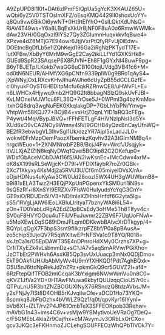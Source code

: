 A9ZpUPD8l1l0f+DAt6zlPmF5IQpUa5gYcK3XKAUZ65U=
wQbi6yZ5V0TSTOsImXFZ/oEsqKMQ4429lI0shoxUoYY=
q8Qu9vw6BikOi6ywNT+0Ht9tElYhO+0sILQktKdUNsQ=
RlAV4T49ws+Y6a8LBqExXkUrBjNF0F8uA0o6RmwWWMk=
dAw23VH/0GqOxzl9lYSz7Qy3ZGlumnHuqxkkvfqBwe4=
XPxve4dZ8MTjG7E94owr6JtjiVxrPtQfyRFvUj0iEdw=
DOEtncBgDfLb5e1lZQhKejd196Ga2iRgNzPKTydT17E=
lutXFBw/XbByY6MrM9wGgE2Cay2ikiLLfYd1GXK5Hk8=
GUEd9SpR23SAqseP6X8PJVN+Eh8F1gGYxNl48uwF9pg=
B6yTBJETp/LKokb7waGG6uCB10OtojUVdg3VB41c6+M=
od0tN6NEUR/AHMf/XG6pCNfn9339pIW0g9BRo1qAyS4=
jXpWNyjOxLRXcvKHvJIhuAVJhe6cUyZpB55dCCLGzfE=
ci0hyukFOyST6HEDltpMcfu6qkRZRnwQE8/uHWvFL+E=
n6LWHCx4Hjywq9mb2HQ9G2It8bbagNSlzQ9skUvFJBI=
KvLMOneIMJW1cu8FL36Q+7rOse5J+0WPmI3g4bzKmMo=
itxhGQ8drq3wgNuFEK0KkqlakgDP+7GbLhYbPN/Ymvg=
VhtpWm58KQJ77+BOjiB4+vxHrjZ0qnLYID1aRQ3cFEg=
P4ywt/4MqVBypJBVQ+rFFhFETLgF4HiVNzlpNsI3d5Y=
XUd6xO9vCA2NOy9Wmnv49V/9GCHB4yQzxBnCayUfnWQ=
BE2fR3ebwbgVL3IhvSgl1Uk/dzzYR7Ajpl5xLadJJL0=
wokwI0FrMzpOemPaozXfbemkzKqvhv32A3tGImNMBq4=
nrgcWEuo+1+2XNMNnxbF2B8/BcjJ4Fw+WrcfJUsqjyk=
ltVJLXjAZIZIN8kqNyDWq1Qvei5BC9ip82C2OKefup0=
WDsfGbAceMObDJAf16fS/AN2iwKsnEc+lMcCdwv4xrM=
oK8sX199sRLSeWjjcK+D79l+VFDlXfaybR7roZr0QBk=
2Xc71Xkyxy4KsMdj2a5RVU3U/Cf6m05miyelOVsX/rA=
uDjsHDNus4uKyAw3CW0Ud28oozI5WX4UH3gWUWbrnB8=
b9i81xELA3Twz2H3EQjPXpUnPGpenxYkSM0uri1iN9s=
9sQ5zRf+i8XnSYI9ERZXv7FlsW0HuIyudsYcYqG3CnY=
GE9xiO/RDUDn5I/V3+ND/mleXZHhbHnfdf6G2yta5Ig=
sS5/1RVgLjAlW6IEoLXBIuLlrityaT7bznyWA8i6L54=
zOn+TD0VabLdRgA2EdZDpBCsEdy3oHMe5Th8Tlfyv4c=
SV0qF8HVYOOcu4uTFiUVFuJuvmr22ZBV6F7UqUoFNvA=
u5MoXEwL0qSG89tDmJFLqm0DKkwbBAlvcXrDTkgyp/4=
BQYpLqQgX7F3bpS3snt9fIIkzrpFZ8bf/P0a8pBAusA=
zo5chip59JjeQV7R5qWXItwEPrNFSVa1o9T8YQ/R018=
skJzCa1s/O5EpDAWT35E4nDPnroHdXMy0Crzhs7XP+g=
Cr1lTXyEZk4vLsbmmDz+sC1JA7v5aqSmARVw/PGiKho=
JzCTbEt2PWHvh6AsxKB5Qp3svUxUuacp3mNx0QDjDmo=
EkT9OAkfiUH/JbAbMyWv4U9mYfXHKQD1Pdt7AghBQxk=
G5U5nJ6ttdNpRekJdZnZRz+pkmGkQ9cr5GUVZ2l+af4=
6RzFtepQifTFOB2mICcqaK3bYxigm6NV/wWmVu0n8C0=
qKVZ1JfVa2YD+0HTAwFMuwa6kbyfQUUzqqCioU57r0c=
QTPuLnU5R3bltZNZBOGUXINyX76RSndzQ8tdzAVbsJM=
y2sFNjJy7ISt8D4OHB5rKJvqilwCfe+aDCD1Ho73YKQ=
6spmkq8JbFbOzhx4bVWLZ9Qz1/q0t/qpvKyr16IYynI=
bVb6X1+iZLT/rv2P4JP61OmbTeX3SFFEOKpob33Rehw=
mAVbG1n43+ims4C6v+vsMjw9YBMytIvoUeVRaOg7DeQ=
c/F5GMEbL4kiaZr9Cajfhx+cM7AvymJv3ORbLxOrCXo=
gcv3JKQc3eFKHnmoZJCLehgSOUFFEOzWhQPbTlVOk7Y=
